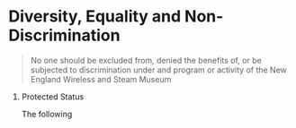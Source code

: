 # Diversity, Equality and Non-Discrimination

> No one should be excluded from, denied the benefits of, or be subjected to discrimination under and program or activity of the New England Wireless and Steam Museum

1. Protected Status

   The following 